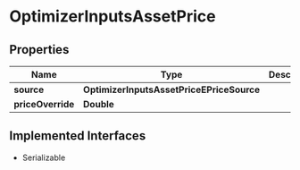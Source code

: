 

# OptimizerInputsAssetPrice


## Properties

Name | Type | Description | Notes
------------ | ------------- | ------------- | -------------
**source** | **OptimizerInputsAssetPriceEPriceSource** |  |  [optional]
**priceOverride** | **Double** |  |  [optional]


## Implemented Interfaces

* Serializable


